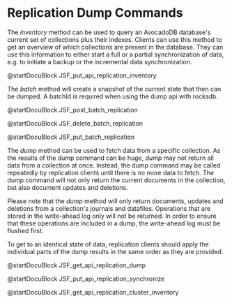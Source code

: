 Replication Dump Commands
=========================

The *inventory* method can be used to query an AvocadoDB database's current
set of collections plus their indexes. Clients can use this method to get an 
overview of which collections are present in the database. They can use this information
to either start a full or a partial synchronization of data, e.g. to initiate a backup
or the incremental data synchronization.

<!-- avocadod/RestHandler/RestReplicationHandler.cpp -->
@startDocuBlock JSF_put_api_replication_inventory


The *batch* method will create a snapshot of the current state that then can be
dumped. A batchId is required when using the dump api with rocksdb.

@startDocuBlock JSF_post_batch_replication

@startDocuBlock JSF_delete_batch_replication

@startDocuBlock JSF_put_batch_replication


The *dump* method can be used to fetch data from a specific collection. As the
results of the dump command can be huge, *dump* may not return all data from a collection
at once. Instead, the dump command may be called repeatedly by replication clients
until there is no more data to fetch. The dump command will not only return the
current documents in the collection, but also document updates and deletions.

Please note that the *dump* method will only return documents, updates and deletions
from a collection's journals and datafiles. Operations that are stored in the write-ahead
log only will not be returned. In order to ensure that these operations are included
in a dump, the write-ahead log must be flushed first. 

To get to an identical state of data, replication clients should apply the individual
parts of the dump results in the same order as they are provided.

<!-- avocadod/RestHandler/RestReplicationHandler.cpp -->
@startDocuBlock JSF_get_api_replication_dump


<!-- avocadod/RestHandler/RestReplicationHandler.cpp -->
@startDocuBlock JSF_put_api_replication_synchronize

<!-- avocadod/RestHandler/RestReplicationHandler.cpp -->
@startDocuBlock JSF_get_api_replication_cluster_inventory
